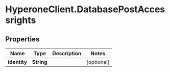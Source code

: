 # HyperoneClient.DatabasePostAccessrights

## Properties

Name | Type | Description | Notes
------------ | ------------- | ------------- | -------------
**identity** | **String** |  | [optional] 



